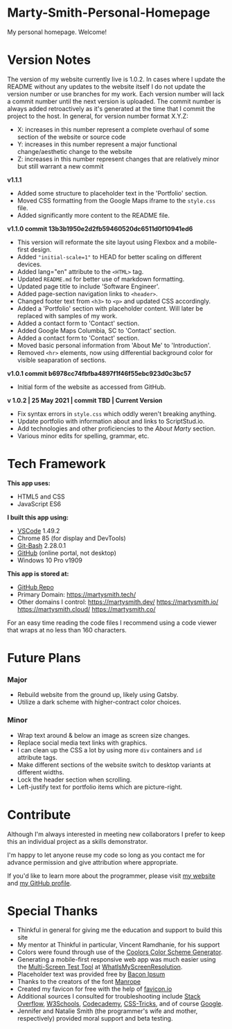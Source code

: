 # Marty-Smith-Personal-Homepage
My personal homepage.  Welcome!

# Version Notes

The version of my website currently live is 1.0.2.  In cases where I update the README without any updates to the website itself I do not update the version number or use branches for my work.  Each version number will lack a commit number until the next version is uploaded.  The commit number is always added retroactively as it's generated at the time that I commit the project to the host.  In general, for version number format X.Y.Z:
* X: increases in this number represent a complete overhaul of some section of the website or source code
* Y: increases in this number represent a major functional change/aesthetic change to the website
* Z: increases in this number represent changes that are relatively minor but still warrant a new commit 

**v1.1.1**
* Added some structure to placeholder text in the 'Portfolio' section.
* Moved CSS formatting from the Google Maps iframe to the `style.css` file.
* Added significantly more content to the README file.

**v1.1.0 commit 13b3b1950e2d2fb59460520dc6511d0f10941ed6**  
* This version will reformate the site layout using Flexbox and a mobile-first design.
* Added `"initial-scale=1"` to HEAD for better scaling on different devices.
* Added lang="en" attribute to the `<HTML>` tag.
* Updated `README.md` for better use of markdown formatting.
* Updated page title to include 'Software Engineer'.
* Added page-section navigation links to `<header>`.
* Changed footer text from `<h3>` to `<p>` and updated CSS accordingly.
* Added a 'Portfolio' section with placeholder content.  Will later be replaced with samples of my work.
* Added a contact form to 'Contact' section.
* Added Google Maps Columbia, SC to 'Contact' section.
* Added a contact form to 'Contact' section.
* Moved basic personal information from 'About Me' to 'Introduction'.
* Removed `<hr>` elements, now using differential background color for visible seaparation of sections.

**v1.0.1 commit b6978cc74fbfba4897f1f46f55ebc923d0c3bc57**
* Initial form of the website as accessed from GitHub.

**v 1.0.2  |  25 May 2021  |  commit TBD  |  Current Version**
* Fix syntax errors in `style.css` which oddly weren't breaking anything.
* Update portfolio with information about and links to ScriptStud.io.
* Add technologies and other proficiencies to the *About Marty* section.
* Various minor edits for spelling, grammar, etc.

# Tech Framework

**This app uses:**
* HTML5 and CSS
* JavaScript ES6

**I built this app using:**
* [VSCode](https://code.visualstudio.com/) 1.49.2
* Chrome 85 (for display and DevTools)
* [Git-Bash](https://git-scm.com/) 2.28.0.1
* [GitHub](https://github.com/) (online portal, not desktop)
* Windows 10 Pro v1909

**This app is stored at:**
* [GitHub Repo](https://github.com/mhsmith321/Marty-Smith-Personal-Homepage)
* Primary Domain: https://martysmith.tech/
* Other domains I control: https://martysmith.dev/
                           https://martysmith.io/
                           https://martysmith.cloud/
                           https://martysmith.co/

For an easy time reading the code files I recommend using a code viewer that wraps at no less than 160 characters.

# Future Plans
### Major
* Rebuild website from the ground up, likely using Gatsby.
* Utilize a dark scheme with higher-contract color choices.

### Minor
* Wrap text around & below an image as screen size changes.
* Replace social media text links with graphics.
* I can clean up the CSS a lot by using more `div` containers and `id` attribute tags.
* Make different sections of the website switch to desktop variants at different widths.
* Lock the header section when scrolling.
* Left-justify text for portfolio items which are picture-right.

# Contribute

Although I'm always interested in meeting new collaborators I prefer to keep this an individual project as a skills demonstrator.

I'm happy to let anyone reuse my code so long as you contact me for advance permission and give attribution where appropriate.

If you'd like to learn more about the programmer, please visit [my website](https://martysmith.tech/) and [my GitHub profile](https://github.com/mhsmith321).

# Special Thanks

* Thinkful in general for giving me the education and support to build this site
* My mentor at Thinkful in particular, Vincent Ramdhanie, for his support
* Colors were found through use of the [Coolors Color Scheme Generator](https://coolors.co/).
* Generating a mobile-first responsive web app was much easier using the [Multi-Screen Test Tool](http://whatismyscreenresolution.net/multi-screen-test) at [WhatIsMyScreenResolution](http://whatismyscreenresolution.net/).
* Placeholder text was provided free by [Bacon Ipsum](https://baconipsum.com/)
* Thanks to the creators of the font [Manrope](https://github.com/sharanda/manrope)
* Created my favicon for free with the help of [favicon.io](https://favicon.io/)
* Additional sources I consulted for troubleshooting include [Stack Overflow](https://stackoverflow.com/), [W3Schools](https://www.w3schools.com/), [Codecademy](https://www.codecademy.com/learn), [CSS-Tricks](https://css-tricks.com/), and of course [Google](https://www.google.com/).
* Jennifer and Natalie Smith (the programmer's wife and mother, respectively) provided moral support and beta testing.